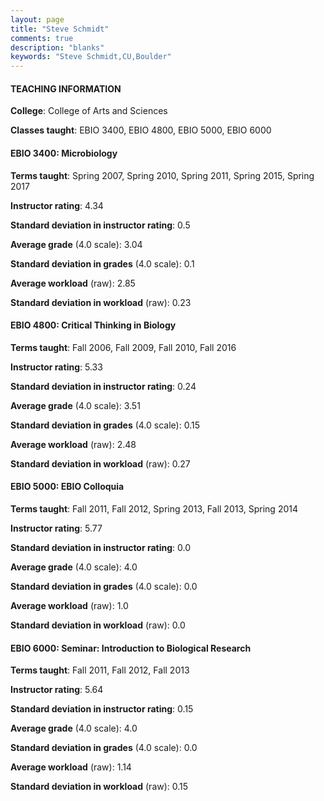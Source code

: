 ```yaml
---
layout: page
title: "Steve Schmidt" 
comments: true
description: "blanks"
keywords: "Steve Schmidt,CU,Boulder"
---
```

<head>
<script src="https://ajax.googleapis.com/ajax/libs/jquery/2.1.3/jquery.min.js"></script>
<script src="https://dl.dropboxusercontent.com/s/pc42nxpaw1ea4o9/highcharts.js?dl=0"></script>
<!-- <script src="../assets/js/highcharts.js"></script> -->
<style type="text/css">@font-face {
	font-family: "Bebas Neue";
	src: url(https://www.filehosting.org/file/details/544349/BebasNeue Regular.otf) format("opentype");
	}
	h1.Bebas { 
		font-family: "Bebas Neue", Verdana, Tahoma;
	}
</style>
</head>
	   
#### TEACHING INFORMATION

**College**: College of Arts and Sciences

**Classes taught**: EBIO 3400, EBIO 4800, EBIO 5000, EBIO 6000

#### EBIO 3400: Microbiology

**Terms taught**: Spring 2007, Spring 2010, Spring 2011, Spring 2015, Spring 2017

**Instructor rating**: 4.34

**Standard deviation in instructor rating**: 0.5

**Average grade** (4.0 scale): 3.04

**Standard deviation in grades** (4.0 scale): 0.1

**Average workload** (raw): 2.85

**Standard deviation in workload** (raw): 0.23

#### EBIO 4800: Critical Thinking in Biology

**Terms taught**: Fall 2006, Fall 2009, Fall 2010, Fall 2016

**Instructor rating**: 5.33

**Standard deviation in instructor rating**: 0.24

**Average grade** (4.0 scale): 3.51

**Standard deviation in grades** (4.0 scale): 0.15

**Average workload** (raw): 2.48

**Standard deviation in workload** (raw): 0.27

#### EBIO 5000: EBIO Colloquia

**Terms taught**: Fall 2011, Fall 2012, Spring 2013, Fall 2013, Spring 2014

**Instructor rating**: 5.77

**Standard deviation in instructor rating**: 0.0

**Average grade** (4.0 scale): 4.0

**Standard deviation in grades** (4.0 scale): 0.0

**Average workload** (raw): 1.0

**Standard deviation in workload** (raw): 0.0

#### EBIO 6000: Seminar: Introduction to Biological Research

**Terms taught**: Fall 2011, Fall 2012, Fall 2013

**Instructor rating**: 5.64

**Standard deviation in instructor rating**: 0.15

**Average grade** (4.0 scale): 4.0

**Standard deviation in grades** (4.0 scale): 0.0

**Average workload** (raw): 1.14

**Standard deviation in workload** (raw): 0.15

